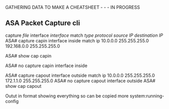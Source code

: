 
GATHERING DATA TO MAKE A CHEATSHEET - - - IN PROGRESS


## ASA Packet Capture cli ##
capture *file* interface *interface* match *type protocol source IP destination IP*
ASA# capture capin interface inside match ip 10.0.0.0 255.255.255.0 192.168.0.0 255.255.255.0

ASA# show cap capin

ASA# no capture capin interface inside

 
ASA# capture capout interface outside match ip 10.0.0.0 255.255.255.0 172.1.1.0 255.255.255.0
ASA# no capture capout interface outside
ASA# show cap capout


Outut in format showing everything so can be copied
more system:running-config

